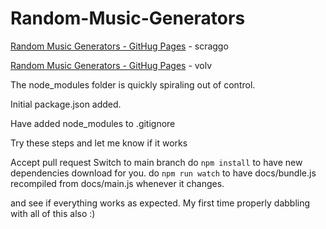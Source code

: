 # Random-Music-Generators

[Random Music Generators - GitHug Pages](https://scraggo.github.io/Random-Music-Generators/) - scraggo

[Random Music Generators - GitHug Pages](https://volv.github.io/Random-Music-Generators/) - volv

The node_modules folder is quickly spiraling out of control.

Initial package.json added.

Have added node_modules to .gitignore

Try these steps and let me know if it works

Accept pull request
Switch to main branch
do ```npm install``` to have new dependencies download for you.
do ```npm run watch``` to have docs/bundle.js recompiled from docs/main.js whenever it changes.

and see if everything works as expected.
My first time properly dabbling with all of this also :)